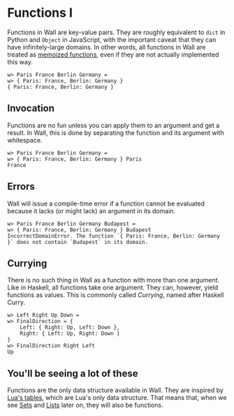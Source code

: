 # Functions I

Functions in Wall are key-value pairs.  They are roughly equivalent to `dict` in Python and `Object` in JavaScript, with the important caveat that they can have infinitely-large domains.  In other words, all functions in Wall are treated as [memoized functions](https://en.wikipedia.org/wiki/Memoization), even if they are not actually implemented this way.

```
w> Paris France Berlin Germany =
w> { Paris: France, Berlin: Germany }
{ Paris: France, Berlin: Germany }
```


## Invocation

Functions are no fun unless you can apply them to an argument and get a result.  In Wall, this is done by separating the function and its argument with whitespace.

```
w> Paris France Berlin Germany =
w> { Paris: France, Berlin: Germany } Paris
France
```

## Errors

Wall will issue a compile-time error if a function cannot be evaluated because it lacks (or might lack) an argument in its domain.

```
w> Paris France Berlin Germany Budapest =
w> { Paris: France, Berlin: Germany } Budapest
IncorrectDomainError. The function `{ Paris: France, Berlin: Germany }` does not contain `Budapest` in its domain.
```

## Currying

There is no such thing in Wall as a function with more than one argument.  Like in Haskell, all functions take one argument.  They can, however, yield functions as values.  This is commonly called *Currying*, named after Haskell Curry.

```
w> Left Right Up Down =
w> FinalDirection = {
    Left: { Right: Up, Left: Down },
    Right: { Left: Up, Right: Down }
}
w> FinalDirection Right Left
Up
```

## You'll be seeing a lot of these

Functions are the only data structure available in Wall. They are inspired by [Lua's tables](https://www.lua.org/pil/2.5.html), which are Lua's only data structure.  That means that, when we see [Sets](./sets-1) and [Lists](./lists-1) later on, they will also be functions.
